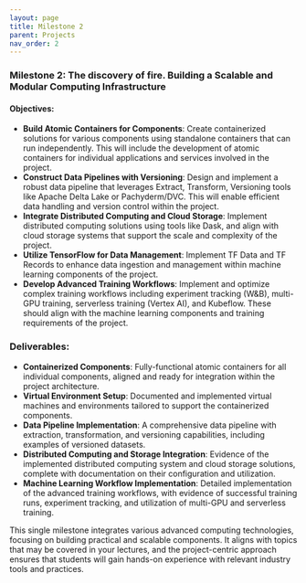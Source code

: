 ```yaml
---
layout: page
title: Milestone 2
parent: Projects
nav_order: 2
---
```


### Milestone 2: The discovery of fire. Building a Scalable and Modular Computing Infrastructure

#### Objectives:

- **Build Atomic Containers for Components**: Create containerized solutions for various components using standalone containers that can run independently. This will include the development of atomic containers for individual applications and services involved in the project.
- **Construct Data Pipelines with Versioning**: Design and implement a robust data pipeline that leverages Extract, Transform, Versioning tools like Apache Delta Lake or Pachyderm/DVC. This will enable efficient data handling and version control within the project.
- **Integrate Distributed Computing and Cloud Storage**: Implement distributed computing solutions using tools like Dask, and align with cloud storage systems that support the scale and complexity of the project.
- **Utilize TensorFlow for Data Management**: Implement TF Data and TF Records to enhance data ingestion and management within machine learning components of the project.
- **Develop Advanced Training Workflows**: Implement and optimize complex training workflows including experiment tracking (W&B), multi-GPU training, serverless training (Vertex AI), and Kubeflow. These should align with the machine learning components and training requirements of the project.

### Deliverables:

- **Containerized Components**: Fully-functional atomic containers for all individual components, aligned and ready for integration within the project architecture.
- **Virtual Environment Setup**: Documented and implemented virtual machines and environments tailored to support the containerized components.
- **Data Pipeline Implementation**: A comprehensive data pipeline with extraction, transformation, and versioning capabilities, including examples of versioned datasets.
- **Distributed Computing and Storage Integration**: Evidence of the implemented distributed computing system and cloud storage solutions, complete with documentation on their configuration and utilization.
- **Machine Learning Workflow Implementation**: Detailed implementation of the advanced training workflows, with evidence of successful training runs, experiment tracking, and utilization of multi-GPU and serverless training.

This single milestone integrates various advanced computing technologies, focusing on building practical and scalable components. It aligns with topics that may be covered in your lectures, and the project-centric approach ensures that students will gain hands-on experience with relevant industry tools and practices.